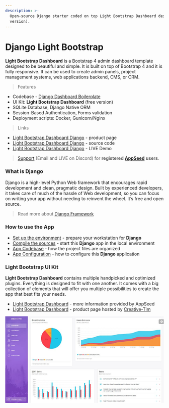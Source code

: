 ```yaml
---
description: >-
  Open-source Django starter coded on top Light Bootstrap Dashboard design (free
  version).
---
```


# Django Light Bootstrap

**Light Bootstrap Dashboard** is a Bootstrap 4 admin dashboard template designed to be beautiful and simple. It is built on top of Bootstrap 4 and it is fully responsive. It can be used to create admin panels, project management systems, web applications backend, CMS, or CRM.


> Features

* Codebase - [Django Dashboard Boilerplate](../../boilerplate-code/django-dashboard.md)
* UI Kit: **Light Bootstrap Dashboard** (free version) &#x20;
* SQLite Database, Django Native ORM
* Session-Based Authentication, Forms validation
* Deployment scripts: Docker, Gunicorn/Nginx&#x20;

> Links

* [Light Bootstrap Dashboard Django](https://appseed.us/admin-dashboards/django-dashboard-light) - product page
* [Light Bootstrap Dashboard Django](https://github.com/app-generator/django-dashboard-light-bootstrap) - source code
* [Light Bootstrap Dashboard Django](https://django-light-bootstrap.appseed-srv1.com/) - LIVE Demo&#x20;

> [Support](https://appseed.us/support) (Email and LIVE on Discord) for **registered** [**AppSeed**](https://appseed.us/) **users**.

###

### What is Django

Django is a high-level Python Web framework that encourages rapid development and clean, pragmatic design. Built by experienced developers, it takes care of much of the hassle of Web development, so you can focus on writing your app without needing to reinvent the wheel. It’s free and open source.

> Read more about [Django Framework](../../content/what-is/django.md)



### How to use the App

* [Set up the environment](../../boilerplate-code/django-dashboard.md#environment-1) - prepare your workstation for **Django**
* [Compile the sources](../../boilerplate-code/django-dashboard.md#build-the-app-1) - start this **Django** app in the local environment
* [App Codebase](../../boilerplate-code/django-dashboard.md#app-codebase) - how the project files are organized
* [App Configuration](../../boilerplate-code/django-dashboard.md#app-configuration) - how to configure this **Django** application



### Light Bootstrap UI Kit

**Light Bootstrap Dashboard** contains multiple handpicked and optimized plugins. Everything is designed to fit with one another. It comes with a big collection of elements that will offer you multiple possibilities to create the app that best fits your needs.

* [Light Bootstrap Dashboard](../../content/bootstrap-template/light-bootstrap-dashboard.md) - more information provided by AppSeed
* [Light Bootstrap Dashboard](https://bit.ly/2ZEXOU3) - product page hosted by [Creative-Tim](../../content/partners/creative-tim.md)

![Light Bootstrap Dashboard - Free Template.](../../.gitbook/assets/light-bootstrap-dashboard.jpg)
